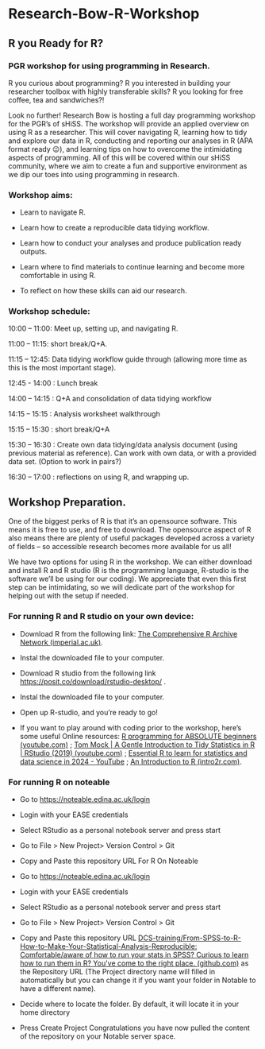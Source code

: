 # Research-Bow-R-Workshop

## R you Ready for R?  

### PGR workshop for using programming in Research. 

R you curious about programming? R you interested in building your researcher toolbox with highly transferable skills? R you looking for free coffee, tea and sandwiches?!   

Look no further! Research Bow is hosting a full day programming workshop for the PGR’s of sHiSS. The workshop will provide an applied overview on using R as a researcher. This will cover navigating R, learning how to tidy and explore our data in R, conducting and reporting our analyses in R (APA format ready 😉), and learning tips on how to overcome the intimidating aspects of programming. All of this will be covered within our sHiSS community, where we aim to create a fun and supportive environment as we dip our toes into using programming in research.  

### Workshop aims: 

- Learn to navigate R. 

- Learn how to create a reproducible data tidying workflow. 

- Learn how to conduct your analyses and produce publication ready outputs. 

- Learn where to find materials to continue learning and become more comfortable in using R. 

- To reflect on how these skills can aid our research. 

### Workshop schedule: 

10:00 – 11:00: Meet up, setting up, and navigating R. 

11:00 – 11:15: short break/Q+A. 

11:15 – 12:45: Data tidying workflow guide through (allowing more time as this is the most important stage). 

12:45 - 14:00 : Lunch break 

14:00 – 14:15 : Q+A and consolidation of data tidying workflow 

14:15 – 15:15 : Analysis worksheet walkthrough 

15:15 – 15:30 : short break/Q+A 

15:30 – 16:30 : Create own data tidying/data analysis document (using previous material as reference). Can work with own data, or with a provided data set. (Option to work in pairs?) 

16:30 – 17:00 : reflections on using R, and wrapping up. 

## Workshop Preparation. 

One of the biggest perks of R is that it’s an opensource software. This means it is free to use, and free to download. The opensource aspect of R also means there are plenty of useful packages developed across a variety of fields – so accessible research becomes more available for us all! 

We have two options for using R in the workshop. We can either download and install R and R studio (R is the programming language, R-studio is the software we’ll be using for our coding). We appreciate that even this first step can be intimidating, so we will dedicate part of the workshop for helping out with the setup if needed. 

 
### For running R and R studio on your own device: 

- Download R from the following link: [The Comprehensive R Archive Network (imperial.ac.uk)](https://cran.ma.imperial.ac.uk/).  

- Instal the downloaded file to your computer. 

- Download R studio from the following link https://posit.co/download/rstudio-desktop/ . 

- Instal the downloaded file to your computer.  

- Open up R-studio, and you’re ready to go! 

- If you want to play around with coding prior to the workshop, here’s some useful Online resources: [R programming for ABSOLUTE beginners (youtube.com)](https://www.youtube.com/watch?v=QJCt9GNCD1M) ; [Tom Mock | A Gentle Introduction to Tidy Statistics in R | RStudio (2019) (youtube.com)](https://www.youtube.com/watch?v=wfMAaXWHGog) ; [Essential R to learn for statistics and data science in 2024 - YouTube](https://www.youtube.com/watch?v=QJCt9GNCD1M) ; [An Introduction to R (intro2r.com)](https://intro2r.com/index.html).  

### For running R on noteable 

- Go to https://noteable.edina.ac.uk/login 

- Login with your EASE credentials 

- Select RStudio as a personal notebook server and press start 

- Go to File > New Project> Version Control > Git 

- Copy and Paste this repository URL For R On Noteable 

- Go to https://noteable.edina.ac.uk/login 

- Login with your EASE credentials 

- Select RStudio as a personal notebook server and press start 

- Go to File > New Project> Version Control > Git 

- Copy and Paste this repository URL [DCS-training/From-SPSS-to-R-How-to-Make-Your-Statistical-Analysis-Reproducible: Comfortable/aware of how to run your stats in SPSS? Curious to learn how to run them in R? You've come to the right place. (github.com)](https://github.com/Rhys-Maredudd/Research-Bow-R-Workshop/tree/main) as the Repository URL (The Project directory name will filled in automatically but you can change it if you want your folder in Notable to have a different name). 

- Decide where to locate the folder. By default, it will locate it in your home directory 

- Press Create Project Congratulations you have now pulled the content of the repository on your Notable server space.  

